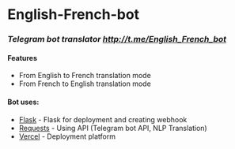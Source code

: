 # English-French-bot

### _Telegram bot translator http://t.me/English_French_bot_ 


#### Features

- From English to French translation mode 
- From French to English translation mode


#### Bot uses:

- [Flask](https://flask.palletsprojects.com/en/2.2.x/) - Flask for deployment and creating webhook
- [Requests](https://requests.readthedocs.io/en/latest/) - Using API (Telegram bot API, NLP Translation)
- [Vercel](https://vercel.com) - Deployment platform


